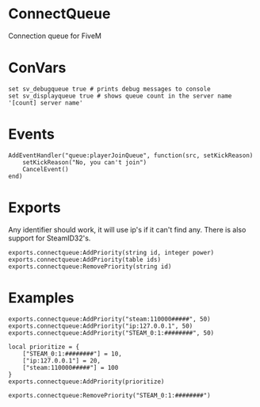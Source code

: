 # ConnectQueue
Connection queue for FiveM

# ConVars
	set sv_debugqueue true # prints debug messages to console
	set sv_displayqueue true # shows queue count in the server name '[count] server name'

# Events
	AddEventHandler("queue:playerJoinQueue", function(src, setKickReason)
	    setKickReason("No, you can't join")
	    CancelEvent()
	end)

# Exports
Any identifier should work, it will use ip's if it can't find any. There is also support for SteamID32's.

    exports.connectqueue:AddPriority(string id, integer power)
    exports.connectqueue:AddPriority(table ids)
	exports.connectqueue:RemovePriority(string id)
	
# Examples
	exports.connectqueue:AddPriority("steam:110000#####", 50)
	exports.connectqueue:AddPriority("ip:127.0.0.1", 50)
	exports.connectqueue:AddPriority("STEAM_0:1:########", 50)
	
	local prioritize = {
	    ["STEAM_0:1:########"] = 10,
	    ["ip:127.0.0.1"] = 20,
	    ["steam:110000#####"] = 100
	}
	exports.connectqueue:AddPriority(prioritize)
	
	exports.connectqueue:RemovePriority("STEAM_0:1:########")
